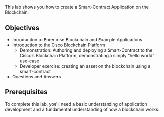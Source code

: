 This lab shows you how to create a Smart-Contract Application on the Blockchain.    

## Objectives

* Introduction to Enterprise Blockchain and Example Applications
* Introduction to the Cisco Blockchain Platform
	* Demonstration: Authoring and deploying a Smart-Contract to the Cisco’s Blockchain Platform, demonstrating a simply “hello world” use-case
	* Developer exercise: creating an asset on the blockchain using a smart-contract
* Questions and Answers

## Prerequisites

To complete this lab, you'll need a basic understanding of application development and a fundamental understanding of how a blockchain works:
